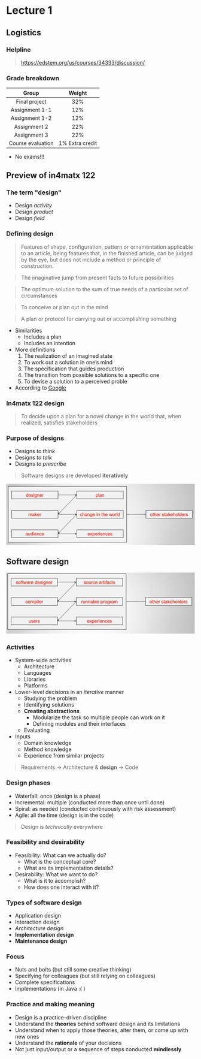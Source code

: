 # Lecture 1

## Logistics

### Helpline

> https://edstem.org/us/courses/34333/discussion/

### Grade breakdown

| Group | Weight |
|:------:|:-------:|
| Final project | 32% |
| Assignment 1-1 | 12% |
| Assignment 1-2 | 12% |
| Assignment 2 | 22% |
| Assignment 3 | 22% |
| Course evaluation | 1% Extra credit |

- No exams!!!


## Preview of in4matx 122

### The term "design"

- Design *activity*
- Design *product*
- Design *field*

### Defining design

> Features of shape, configuration, pattern or ornamentation applicable to an article, being features that, in the finished article, can be judged by the eye,  but does not include a method or principle of construction.

> The imaginative jump from present facts to future possibilities

> The optimum solution to the sum of true needs of a particular set of circumstances

> To conceive or plan out in the mind

> A plan or protocol for carrying out or accomplishing something

- Similarities
    - Includes a plan
    - Includes an intention
- More definitions
    1) The realization of an imagined state
    2) To work out a solution in one’s mind
    3) The specification that guides production
    4) The transition from possible solutions to a specific one
    5) To devise a solution to a perceived proble
- According to [Google](https://www.google.com/search?q=what+is+design)

### In4matx 122 design

> To decide upon a plan for a novel change in the world that, when realized, satisfies stakeholders

### Purpose of designs

- Designs *to think*
- Designs *to talk*
- Designs *to prescribe*

> Software designs are developed **iteratively**

![Flow of design](./figures/design-flow.png)

## Software design

![Software Design Flow](./figures/software-design-flow.png)

### Activities

- System-wide activities
    - Architecture
    - Languages
    - Libraries
    - Platforms
- Lower-level decisions in an *iterative* manner
    - Studying the problem
    - Identifying solutions
    - **Creating abstractions**
        - Modularize the task so multiple people can work on it
        - Defining modules and their interfaces
    - Evaluating
- Inputs
    - Domain knowledge
    - Method knowledge
    - Experience from similar projects

> Requirements -> Architecture & **design** -> Code

### Design phases

- Waterfall: once (design is a phase)
- Incremental: multiple (conducted more than once until done)
- Spiral: as needed (conducted continuously with risk assessment)
- Agile: all the time (design is in the code)

> Design is *technically* everywhere

### Feasibility and desirability

- Feasibility: What can we actually do?
    - What is the conceptual core?
    - What are its implementation details?
- Desirability: What we want to do?
    - What is it to accomplish?
    - How does one interact with it?

### Types of software design

- Application design
- Interaction design
- *Architecture design*
- **Implementation design**
- **Maintenance design**

### Focus

- Nuts and bolts (but still some creative thinking)
- Specifying for colleagues (but still relying on colleagues)
- Complete specifications
- Implementations (in Java :( )

### Practice and making meaning

- Design is a practice-driven discipline
- Understand the **theories** behind software design and its limitations
- Understand when to apply those theories, alter them, or come up with new ones
- Understand the **rationale** of your decisions
- Not just input/output or a sequence of steps conducted **mindlessly**



